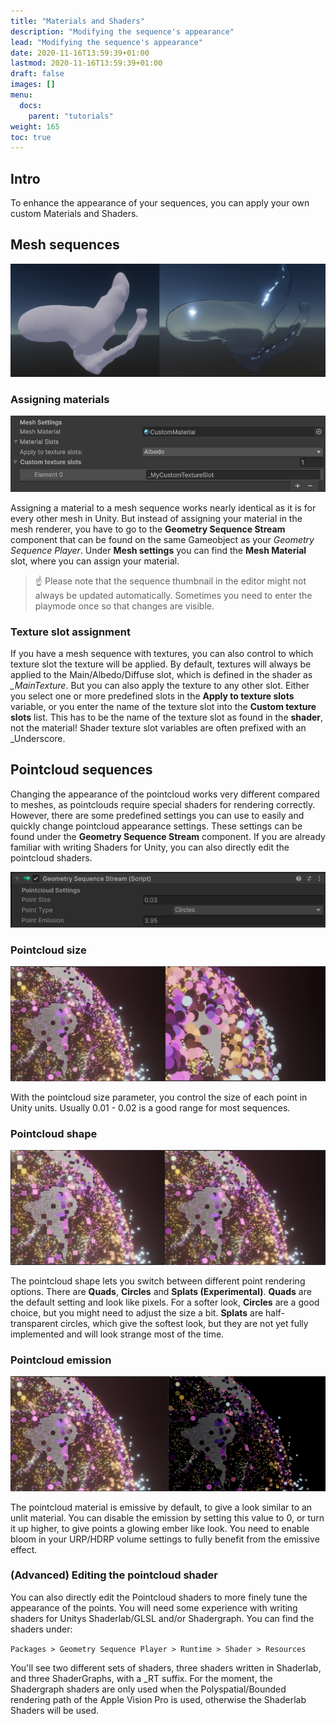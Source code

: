 ```yaml
---
title: "Materials and Shaders"
description: "Modifying the sequence's appearance"
lead: "Modifying the sequence's appearance"
date: 2020-11-16T13:59:39+01:00
lastmod: 2020-11-16T13:59:39+01:00
draft: false
images: []
menu:
  docs:
    parent: "tutorials"
weight: 165
toc: true
---
```


## Intro

To enhance the appearance of your sequences, you can apply your own custom Materials and Shaders.

## Mesh sequences

![Difference between the default material and a custom material](Mesh_Material_Difference.jpg)

### Assigning materials

![The material options](Mesh_Material_Options.png)

Assigning a material to a mesh sequence works nearly identical as it is for every other mesh in Unity. But instead of assigning your material in the mesh renderer, you have to go to the **Geometry Sequence Stream** component that can be found on the same Gameobject as your _Geometry Sequence Player_. Under **Mesh settings** you can find the **Mesh Material** slot, where you can assign your material.

> ☝️ Please note that  the sequence thumbnail in the editor might not always be updated automatically. Sometimes you need to enter the playmode once so that changes are visible.

### Texture slot assignment

If you have a mesh sequence with textures, you can also control to which texture slot the texture will be applied. By default, textures will always be applied to the Main/Albedo/Diffuse slot, which is defined in the shader as _\_MainTexture_. But you can also apply the texture to any other slot. Either you select one or more predefined slots in the **Apply to texture slots** variable, or you enter the name of the texture slot into the **Custom texture slots** list. This has to be the name of the texture slot as found in the **shader**, not the material! Shader texture slot variables are often prefixed with an _Underscore.

## Pointcloud sequences

Changing the appearance of the pointcloud works very different compared to meshes, as pointclouds require special shaders for rendering correctly. However, there are some predefined settings you can use to easily and quickly change pointcloud appearance settings. These settings can be found under the **Geometry Sequence Stream** component. If you are already familiar with writing Shaders for Unity, you can also directly edit the pointcloud shaders.

![Pointcloud Settings](Pointcloud_Settings.png)

### Pointcloud size

![Pointcloud size difference](Pointcloud_Size.jpg)

With the pointcloud size parameter, you control the size of each point in Unity units. Usually 0.01 - 0.02 is a good range for most sequences.

### Pointcloud shape

![Pointcloud shape difference](Pointcloud_Shape.jpg)

The pointcloud shape lets you switch between different point rendering options. There are **Quads**, **Circles** and **Splats (Experimental)**. **Quads** are the default setting and look like pixels. For a softer look, **Circles** are a good choice, but you might need to adjust the size a bit. **Splats** are half-transparent circles, which give the softest look, but they are not yet fully implemented and will look strange most of the time.

### Pointcloud emission

![Pointcloud emission difference](Pointcloud_Emission.jpg)

The pointcloud material is emissive by default, to give a look similar to an unlit material. You can disable the emission by setting this value to 0, or turn it up higher, to give points a glowing ember like look. You need to enable bloom in your URP/HDRP volume settings to fully benefit from the emissive effect.

### (Advanced) Editing the pointcloud shader

You can also directly edit the Pointcloud shaders to more finely tune the appearance of the points. You will need some experience with writing shaders for Unitys Shaderlab/GLSL and/or Shadergraph. You can find the shaders under:

`Packages > Geometry Sequence Player > Runtime > Shader > Resources`

You'll see two different sets of shaders, three shaders written in Shaderlab, and three ShaderGraphs, with a _RT suffix. For the moment, the Shadergraph shaders are only used when the Polyspatial/Bounded rendering path of the Apple Vision Pro is used, otherwise the Shaderlab Shaders will be used.
